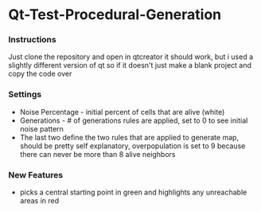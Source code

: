 # Qt-Test-Procedural-Generation

### Instructions
Just clone the repository and open in qtcreator
it should work, but i used a slightly different version of qt so if it doesn't just make a blank project and copy the code over

### Settings
* Noise Percentage - initial percent of cells that are alive (white) <br />
* Generations - # of generations rules are applied, set to 0 to see initial noise pattern <br />
* The last two define the two rules that are applied to generate map, should be pretty self explanatory, overpopulation is set to 9 because there can never be more than 8 alive neighbors <br />

### New Features
* picks a central starting point in green and highlights any unreachable areas in red
